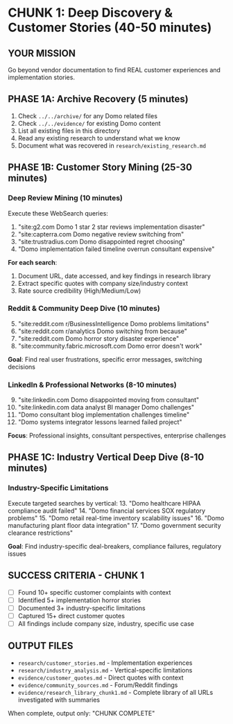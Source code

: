 # CHUNK 1: Deep Discovery & Customer Stories (40-50 minutes)

## YOUR MISSION
Go beyond vendor documentation to find REAL customer experiences and implementation stories.

## PHASE 1A: Archive Recovery (5 minutes)
1. Check `../../archive/` for any Domo related files
2. Check `../../evidence/` for existing Domo content
3. List all existing files in this directory
4. Read any existing research to understand what we know
5. Document what was recovered in `research/existing_research.md`

## PHASE 1B: Customer Story Mining (25-30 minutes)

### Deep Review Mining (10 minutes)
Execute these WebSearch queries:
1. "site:g2.com Domo 1 star 2 star reviews implementation disaster"
2. "site:capterra.com Domo negative review switching from"
3. "site:trustradius.com Domo disappointed regret choosing"
4. "Domo implementation failed timeline overrun consultant expensive"

**For each search**:
1. Document URL, date accessed, and key findings in research library
2. Extract specific quotes with company size/industry context
3. Rate source credibility (High/Medium/Low)

### Reddit & Community Deep Dive (10 minutes)
5. "site:reddit.com r/BusinessIntelligence Domo problems limitations"
6. "site:reddit.com r/analytics Domo switching from because"
7. "site:reddit.com Domo horror story disaster experience"
8. "site:community.fabric.microsoft.com Domo error doesn't work"

**Goal**: Find real user frustrations, specific error messages, switching decisions

### LinkedIn & Professional Networks (8-10 minutes)
9. "site:linkedin.com Domo disappointed moving from consultant"
10. "site:linkedin.com data analyst BI manager Domo challenges"
11. "Domo consultant blog implementation challenges timeline"
12. "Domo systems integrator lessons learned failed project"

**Focus**: Professional insights, consultant perspectives, enterprise challenges

## PHASE 1C: Industry Vertical Deep Dive (8-10 minutes)

### Industry-Specific Limitations
Execute targeted searches by vertical:
13. "Domo healthcare HIPAA compliance audit failed"
14. "Domo financial services SOX regulatory problems"
15. "Domo retail real-time inventory scalability issues"
16. "Domo manufacturing plant floor data integration"
17. "Domo government security clearance restrictions"

**Goal**: Find industry-specific deal-breakers, compliance failures, regulatory issues

## SUCCESS CRITERIA - CHUNK 1
- [ ] Found 10+ specific customer complaints with context
- [ ] Identified 5+ implementation horror stories
- [ ] Documented 3+ industry-specific limitations
- [ ] Captured 15+ direct customer quotes
- [ ] All findings include company size, industry, specific use case

## OUTPUT FILES
- `research/customer_stories.md` - Implementation experiences
- `research/industry_analysis.md` - Vertical-specific limitations
- `evidence/customer_quotes.md` - Direct quotes with context
- `evidence/community_sources.md` - Forum/Reddit findings
- `evidence/research_library_chunk1.md` - Complete library of all URLs investigated with summaries

When complete, output only: "CHUNK COMPLETE"